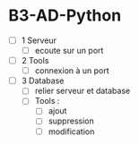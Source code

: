 # B3-AD-Python

- [ ] 1 Serveur
	- [ ] ecoute sur un port
- [ ] 2 Tools
	- [ ] connexion à un port
- [ ] 3 Database
	- [ ] relier serveur et database
    - [ ] Tools :
        - [ ] ajout
        - [ ] suppression
        - [ ] modification
